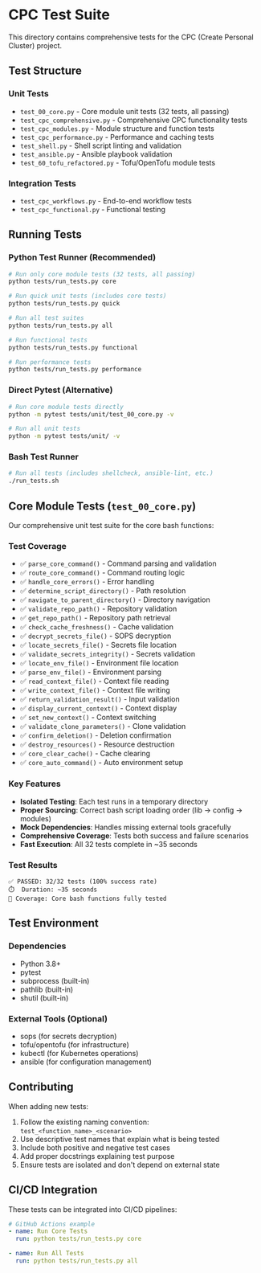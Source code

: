 # CPC Test Suite

This directory contains comprehensive tests for the CPC (Create Personal Cluster) project.

## Test Structure

### Unit Tests
- `test_00_core.py` - Core module unit tests (32 tests, all passing)
- `test_cpc_comprehensive.py` - Comprehensive CPC functionality tests
- `test_cpc_modules.py` - Module structure and function tests
- `test_cpc_performance.py` - Performance and caching tests
- `test_shell.py` - Shell script linting and validation
- `test_ansible.py` - Ansible playbook validation
- `test_60_tofu_refactored.py` - Tofu/OpenTofu module tests

### Integration Tests
- `test_cpc_workflows.py` - End-to-end workflow tests
- `test_cpc_functional.py` - Functional testing

## Running Tests

### Python Test Runner (Recommended)
```bash
# Run only core module tests (32 tests, all passing)
python tests/run_tests.py core

# Run quick unit tests (includes core tests)
python tests/run_tests.py quick

# Run all test suites
python tests/run_tests.py all

# Run functional tests
python tests/run_tests.py functional

# Run performance tests
python tests/run_tests.py performance
```

### Direct Pytest (Alternative)
```bash
# Run core module tests directly
python -m pytest tests/unit/test_00_core.py -v

# Run all unit tests
python -m pytest tests/unit/ -v
```

### Bash Test Runner
```bash
# Run all tests (includes shellcheck, ansible-lint, etc.)
./run_tests.sh
```

## Core Module Tests (`test_00_core.py`)

Our comprehensive unit test suite for the core bash functions:

### Test Coverage
- ✅ `parse_core_command()` - Command parsing and validation
- ✅ `route_core_command()` - Command routing logic
- ✅ `handle_core_errors()` - Error handling
- ✅ `determine_script_directory()` - Path resolution
- ✅ `navigate_to_parent_directory()` - Directory navigation
- ✅ `validate_repo_path()` - Repository validation
- ✅ `get_repo_path()` - Repository path retrieval
- ✅ `check_cache_freshness()` - Cache validation
- ✅ `decrypt_secrets_file()` - SOPS decryption
- ✅ `locate_secrets_file()` - Secrets file location
- ✅ `validate_secrets_integrity()` - Secrets validation
- ✅ `locate_env_file()` - Environment file location
- ✅ `parse_env_file()` - Environment parsing
- ✅ `read_context_file()` - Context file reading
- ✅ `write_context_file()` - Context file writing
- ✅ `return_validation_result()` - Input validation
- ✅ `display_current_context()` - Context display
- ✅ `set_new_context()` - Context switching
- ✅ `validate_clone_parameters()` - Clone validation
- ✅ `confirm_deletion()` - Deletion confirmation
- ✅ `destroy_resources()` - Resource destruction
- ✅ `core_clear_cache()` - Cache clearing
- ✅ `core_auto_command()` - Auto environment setup

### Key Features
- **Isolated Testing**: Each test runs in a temporary directory
- **Proper Sourcing**: Correct bash script loading order (lib → config → modules)
- **Mock Dependencies**: Handles missing external tools gracefully
- **Comprehensive Coverage**: Tests both success and failure scenarios
- **Fast Execution**: All 32 tests complete in ~35 seconds

### Test Results
```
✅ PASSED: 32/32 tests (100% success rate)
⏱️  Duration: ~35 seconds
🎯 Coverage: Core bash functions fully tested
```

## Test Environment

### Dependencies
- Python 3.8+
- pytest
- subprocess (built-in)
- pathlib (built-in)
- shutil (built-in)

### External Tools (Optional)
- sops (for secrets decryption)
- tofu/opentofu (for infrastructure)
- kubectl (for Kubernetes operations)
- ansible (for configuration management)

## Contributing

When adding new tests:
1. Follow the existing naming convention: `test_<function_name>_<scenario>`
2. Use descriptive test names that explain what is being tested
3. Include both positive and negative test cases
4. Add proper docstrings explaining test purpose
5. Ensure tests are isolated and don't depend on external state

## CI/CD Integration

These tests can be integrated into CI/CD pipelines:

```yaml
# GitHub Actions example
- name: Run Core Tests
  run: python tests/run_tests.py core

- name: Run All Tests
  run: python tests/run_tests.py all
```
